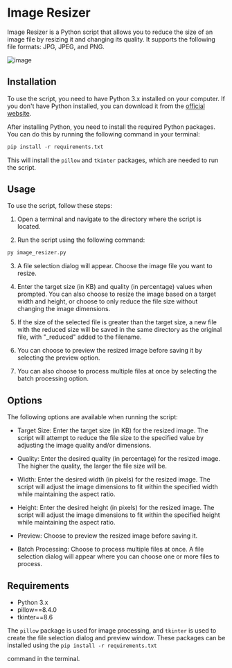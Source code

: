 # Image Resizer
Image Resizer is a Python script that allows you to reduce the size of an image file by resizing it and changing its quality. It supports the following file formats: JPG, JPEG, and PNG.

![image](https://github.com/parzivalhaliday/python-apps/blob/main/zip/image.png)

## Installation
To use the script, you need to have Python 3.x installed on your computer. If you don't have Python installed, you can download it from the [official website](https://www.python.org/downloads/).

After installing Python, you need to install the required Python packages. You can do this by running the following command in your terminal:


```python 
pip install -r requirements.txt
```

This will install the `pillow` and `tkinter` packages, which are needed to run the script.

## Usage
To use the script, follow these steps:

1. Open a terminal and navigate to the directory where the script is located.

2. Run the script using the following command:

```python
py image_resizer.py
```

3. A file selection dialog will appear. Choose the image file you want to resize.

4. Enter the target size (in KB) and quality (in percentage) values when prompted. You can also choose to resize the image based on a target width and height, or choose to only reduce the file size without changing the image dimensions.

5. If the size of the selected file is greater than the target size, a new file with the reduced size will be saved in the same directory as the original file, with "_reduced" added to the filename.

6. You can choose to preview the resized image before saving it by selecting the preview option.

7. You can also choose to process multiple files at once by selecting the batch processing option.

## Options
The following options are available when running the script:

- Target Size: Enter the target size (in KB) for the resized image. The script will attempt to reduce the file size to the specified value by adjusting the image quality and/or dimensions.

- Quality: Enter the desired quality (in percentage) for the resized image. The higher the quality, the larger the file size will be.

- Width: Enter the desired width (in pixels) for the resized image. The script will adjust the image dimensions to fit within the specified width while maintaining the aspect ratio.

- Height: Enter the desired height (in pixels) for the resized image. The script will adjust the image dimensions to fit within the specified height while maintaining the aspect ratio.

- Preview: Choose to preview the resized image before saving it.

- Batch Processing: Choose to process multiple files at once. A file selection dialog will appear where you can choose one or more files to process.

## Requirements
- Python 3.x
- pillow==8.4.0
- tkinter==8.6

The `pillow` package is used for image processing, and `tkinter` is used to create the file selection dialog and preview window. These packages can be installed using the 
`pip install -r requirements.txt`

command in the terminal.
